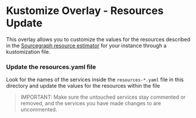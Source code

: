 # Kustomize Overlay - Resources Update

This overlay allows you to customize the values for the resources described in the [Sourcegraph resource estimator](https://docs.sourcegraph.com/admin/deploy/resource_estimator) for your instance through a kustomization file.

### Update the resources.yaml file

Look for the names of the services inside the `resources-*.yaml` file in this directory and update the values for the resources within the file

> IMPORTANT: Make sure the untouched services stay commented or removed, and the services you have made changes to are uncommented.
